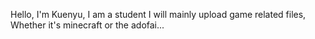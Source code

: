 Hello, I'm Kuenyu, I am a student
I will mainly upload game related files, Whether it's minecraft or the adofai...
